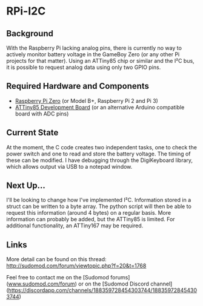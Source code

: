 # RPi-I2C

Background
----------
With the Raspberry Pi lacking analog pins, there is currently no way to actively monitor battery voltage in the GameBoy Zero (or any other Pi projects for that matter). Using an ATTiny85 chip or similar and the I²C bus, it is possible to request analog data using only two GPIO pins.

Required Hardware and Components
--------------------------------
- [Raspberry Pi Zero](https://www.raspberrypi.org/products/pi-zero/) (or Model B+, Raspberry Pi 2 and Pi 3)
- [ATTiny85 Development Board](http://digistump.com/products/1) (or an alternative Arduino compatible board with ADC pins)

Current State
-------------
At the moment, the C code creates two independent tasks, one to check the power switch and one to read and store the battery voltage. The timing of these can be modified. I have debugging through the DigiKeyboard library, which allows output via USB to a notepad window.

Next Up...
-------------
I'll be looking to change how I've implemented I²C. Information stored in a struct can be written to a byte array. The python script will then be able to request this information (around 4 bytes) on a regular basis. More information can probably be added, but the ATTiny85 is limited. For additional functionality, an ATTiny167 may be required.

Links
-----
More detail can be found on this thread:
http://sudomod.com/forum/viewtopic.php?f=20&t=1768

Feel free to contact me on the [Sudomod forums] (www.sudomod.com/forum) or on the [Sudomod Discord channel] (https://discordapp.com/channels/188359728454303744/188359728454303744)
